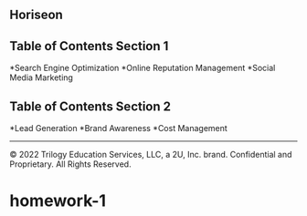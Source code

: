 ## Horiseon
## Table of Contents Section 1
 *Search Engine Optimization
 *Online Reputation Management
 *Social Media Marketing
## Table of Contents Section 2
 *Lead Generation 
 *Brand Awareness
 *Cost Management
 

---
© 2022 Trilogy Education Services, LLC, a 2U, Inc. brand. Confidential and Proprietary. All Rights Reserved.
# homework-1
